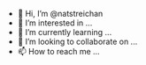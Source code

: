 - 👋 Hi, I’m @natstreichan
- 👀 I’m interested in ...
- 🌱 I’m currently learning ...
- 💞️ I’m looking to collaborate on ...
- 📫 How to reach me ...

<!---
natstreichan/natstreichan is a ✨ special ✨ repository because its `README.md` (this file) appears on your GitHub profile.
You can click the Preview link to take a look at your changes.
--->
